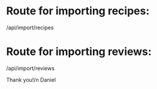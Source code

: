 # Route for importing recipes:
/api/import/recipes

# Route for importing reviews:
/api/import/reviews

Thank you!/n
Daniel
